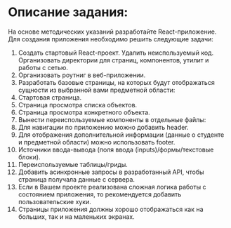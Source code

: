 # Описание задания: 

На основе методических указаний разработайте React-приложение. Для создания приложения необходимо решить следующие задачи: 
1. Создать стартовый React-проект. Удалить неиспользуемый код. Организовать директории для страниц, компонентов, утилит и работы с сетью.
2. Организовать роутниг в веб-приложении.
3. Разработать базовые страницы, на которых будут отображаться сущности из выбранной вами предметной области: 
  1. Стартовая страница.
  1. Страница просмотра списка объектов.
  1. Страница просмотра конкретного объекта.
4. Вынести переиспользуемые компоненты в отдельные файлы: 
  1. Для навигации по приложению можно добавить header.
  1. Для отображения дополнительной информации (данные о студенте и предметной области) можно использовать footer.
  1. Источники ввода-вывода (поля ввода (inputs)/формы/текстовые блоки).
  1. Переиспользуемые таблицы/гриды.
5. Добавить асинхронные запросы в разработанный API, чтобы страница получала данные с сервера.
6. Если в Вашем проекте реализована сложная логика работы с состоянием приложения, то рекомендуется добавить пользовательские хуки.
7. Страницы приложения должны хорошо отображаться как на больших, так и на маленьких экранах.
